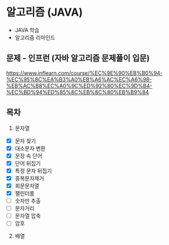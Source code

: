 # 알고리즘 (JAVA)

- JAVA 학습
- 알고리즘 리마인드

## 문제 - 인프런 (자바 알고리즘 문제풀이 입문)

https://www.inflearn.com/course/%EC%9E%90%EB%B0%94-%EC%95%8C%EA%B3%A0%EB%A6%AC%EC%A6%98-%EB%AC%B8%EC%A0%9C%ED%92%80%EC%9D%B4-%EC%BD%94%ED%85%8C%EB%8C%80%EB%B9%84


## 목차
1. 문자열
- [x] 문자 찾기
- [x] 대소문자 변환
- [x] 문장 속 단어
- [x] 단어 뒤집기
- [x] 특정 문자 뒤집기
- [x] 중복문자제거
- [x] 회문문자열
- [x] 팰린더룸
- [ ] 숫자만 추출
- [ ] 문자거리
- [ ] 문자열 압축
- [ ] 암호

2. 배열


